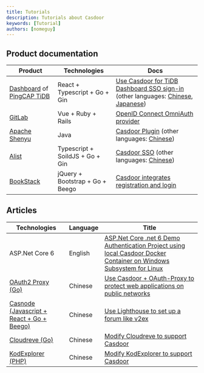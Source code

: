 ```yaml
---
title: Tutorials
description: Tutorials about Casdoor
keywords: [Tutorial]
authors: [nomeguy]
---
```


## Product documentation

| Product                                                                                                 | Technologies                    | Docs                                                                                                                                                                                                                                                                                                                                                                                                                                                                                                                       |
|---------------------------------------------------------------------------------------------------------|---------------------------------|----------------------------------------------------------------------------------------------------------------------------------------------------------------------------------------------------------------------------------------------------------------------------------------------------------------------------------------------------------------------------------------------------------------------------------------------------------------------------------------------------------------------------|
| [Dashboard](https://github.com/pingcap/tidb-dashboard) of [PingCAP TiDB](https://www.pingcap.com/tidb/) | React + Typescript + Go + Gin   | [Use Casdoor for TiDB Dashboard SSO sign-in](https://docs.pingcap.com/tidb/stable/dashboard-session-sso#example-3-use-casdoor-for-tidb-dashboard-sso-sign-in) (other languages: [Chinese](https://docs.pingcap.com/zh/tidb/stable/dashboard-session-sso#%E7%A4%BA%E4%BE%8B%E4%B8%89%E4%BD%BF%E7%94%A8-casdoor-%E8%BF%9B%E8%A1%8C-tidb-dashboard-sso-%E7%99%BB%E5%BD%95%E8%AE%A4%E8%AF%81), [Japanese](https://docs.pingcap.com/ja/tidb/stable/dashboard-session-sso#example-3-use-casdoor-for-tidb-dashboard-sso-sign-in)) |
| [GitLab](https://about.gitlab.com/)                                                                     | Vue + Ruby + Rails              | [OpenID Connect OmniAuth provider](https://docs.gitlab.com/ee/administration/auth/oidc.html#casdoor)                                                                                                                                                                                                                                                                                                                                                                                                                       |
| [Apache Shenyu](https://shenyu.apache.org/)                                                             | Java                            | [Casdoor Plugin](https://shenyu.apache.org/docs/next/plugin-center/security/casdoor/) (other languages: [Chinese](https://shenyu.apache.org/zh/docs/next/plugin-center/security/casdoor/))                                                                                                                                                                                                                                                                                                                                 |
| [Alist](https://alist-doc.nn.ci/)                                                                       | Typescript + SoildJS + Go + Gin | [Casdoor SSO](https://alist-doc.nn.ci/en/docs/setting/casdoor/) (other languages: [Chinese](https://alist-doc.nn.ci/docs/setting/casdoor/))                                                                                                                                                                                                                                                                                                                                                                                |
| [BookStack](https://www.bookstack.cn/)                                                                  | jQuery + Bootstrap + Go + Beego | [Casdoor integrates registration and login](https://www.bookstack.cn/read/help/Casdoor.md)                                                                                                                                                                                                                                                                                                                                                                                                                                 |

## Articles

| Technologies                                                      | Language | Title                                                                                                                                                                                                                                                                         |
|-------------------------------------------------------------------|----------|-------------------------------------------------------------------------------------------------------------------------------------------------------------------------------------------------------------------------------------------------------------------------------|
| ASP.Net Core 6                                                    | English  | [ASP.Net Core .net 6 Demo Authentication Project using local Casdoor Docker Container on Windows Subsystem for Linux](https://blog.kenaro.com/2022/02/18/asp-net-core-net-6-demo-authentication-project-using-local-casdoor-docker-container-on-windows-subsystem-for-linux/) |
| [OAuth2 Proxy (Go)](https://github.com/oauth2-proxy/oauth2-proxy) | Chinese  | [Use Casdoor + OAuth-Proxy to protect web applications on public networks](https://studygolang.com/topics/15475)                                                                                                                                                              |
| [Casnode (Javascript + React + Go + Beego)](https://casnode.org/) | Chinese  | [Use Lighthouse to set up a forum like v2ex](https://www.jianshu.com/p/e08ef8501a4d)                                                                                                                                                                                          |
| [Cloudreve (Go)](https://github.com/cloudreve/Cloudreve)          | Chinese  | [Modify Cloudreve to support Casdoor](https://www.epis2048.net/2022/modify-cloudreve-to-support-casdoor/index.html)                                                                                                                                                           |
| [KodExplorer (PHP)](https://github.com/kalcaddle/KodExplorer)     | Chinese  | [Modify KodExplorer to support Casdoor](https://www.epis2048.net/2022/modify-kodexplorer-to-support-casdoor/index.html)                                                                                                                                                       |
